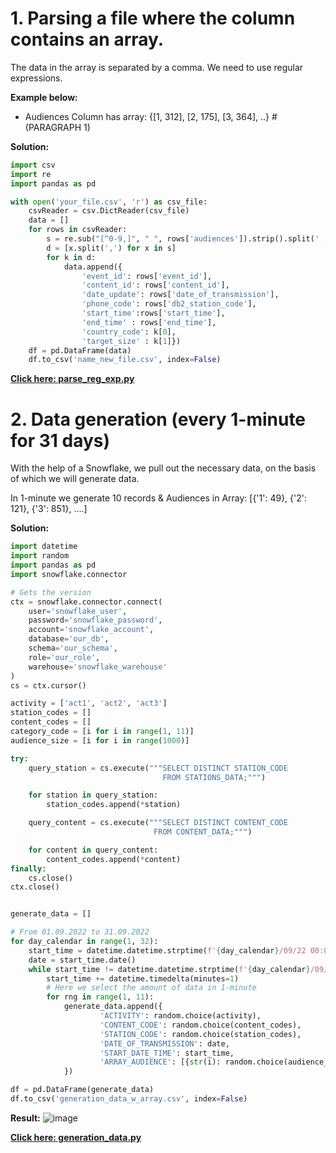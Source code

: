 # 1. Parsing a file where the column contains an array. 

The data in the array is separated by a comma. We need to use regular expressions.

**Example below:**

- Audiences Column has array: {[1, 312], [2, 175], [3, 364], ..} # (PARAGRAPH 1)

**Solution:**

```python
import csv
import re
import pandas as pd

with open('your_file.csv', 'r') as csv_file:
    csvReader = csv.DictReader(csv_file)
    data = []
    for rows in csvReader:
        s = re.sub("[^0-9,]", " ", rows['audiences']).strip().split(' , ')
        d = [x.split(',') for x in s]
        for k in d:
            data.append({
                'event_id': rows['event_id'],
                'content_id': rows['content_id'],
                'date_update': rows['date_of_transmission'],
                'phone_code': rows['db2_station_code'],
                'start_time':rows['start_time'],
                'end_time' : rows['end_time'],
                'country_code': k[0],
                'target_size' : k[1]})
    df = pd.DataFrame(data)
    df.to_csv('name_new_file.csv', index=False)
```   
**[Click here: parse_reg_exp.py](https://github.com/prosimpleee/data_engineering_/blob/main/python_scripts/parse_reg_exp.py)**


# 2. Data generation (every 1-minute for 31 days)

With the help of a Snowflake, we pull out the necessary data, on the basis of which we will generate data.

In 1-minute we generate 10 records & Audiences in Array: [{'1': 49}, {'2': 121}, {'3': 851}, ….]

**Solution:**

```python
import datetime
import random
import pandas as pd
import snowflake.connector

# Gets the version
ctx = snowflake.connector.connect(
    user='snowflake_user',
    password='snowflake_password',
    account='snowflake_account',
    database='our_db',
    schema='our_schema',
    role='our_role',
    warehouse='snowflake_warehouse'
)
cs = ctx.cursor()

activity = ['act1', 'act2', 'act3']
station_codes = []
content_codes = []
category_code = [i for i in range(1, 11)]
audience_size = [i for i in range(1000)]

try:
    query_station = cs.execute("""SELECT DISTINCT STATION_CODE
                                  FROM STATIONS_DATA;""")

    for station in query_station:
        station_codes.append(*station)

    query_content = cs.execute("""SELECT DISTINCT CONTENT_CODE
                                FROM CONTENT_DATA;""")

    for content in query_content:
        content_codes.append(*content)
finally:
    cs.close()
ctx.close()


generate_data = []

# From 01.09.2022 to 31.09.2022 
for day_calendar in range(1, 32):
    start_time = datetime.datetime.strptime(f'{day_calendar}/09/22 00:00:00', '%d/%m/%y %H:%M:%S')
    date = start_time.date()
    while start_time != datetime.datetime.strptime(f'{day_calendar}/09/22 23:59:00', '%d/%m/%y %H:%M:%S'):
        start_time += datetime.timedelta(minutes=1)
        # Here we select the amount of data in 1-minute
        for rng in range(1, 11):
            generate_data.append({
                    'ACTIVITY': random.choice(activity),
                    'CONTENT_CODE': random.choice(content_codes),
                    'STATION_CODE': random.choice(station_codes),
                    'DATE_OF_TRANSMISSION': date,
                    'START_DATE_TIME': start_time,
                    'ARRAY_AUDIENCE': [{str(i): random.choice(audience_size)} for i in category_code]
            })

df = pd.DataFrame(generate_data)
df.to_csv('generation_data_w_array.csv', index=False)
```

**Result:**
![image](https://user-images.githubusercontent.com/55916170/195146491-d8be1404-98e4-4db6-a1b2-111880a60a9e.png)

**[Click here: generation_data.py](https://github.com/prosimpleee/data_engineering_/blob/main/python_scripts/generation_data.py)**
